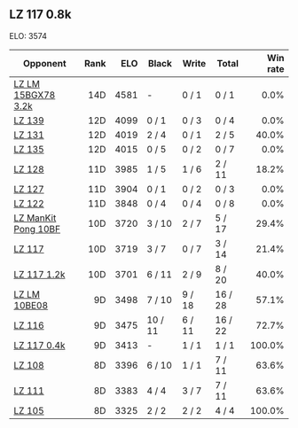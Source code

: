 ## LZ 117 0.8k ##

ELO: 3574

Opponent | Rank | ELO | Black | Write | Total | Win rate
---------|-----:|----:|-------|-------|-------|-------:
[LZ LM 15BGX78 3.2k](LZ%20LM%2015BGX78%203.2k.md) | 14D | 4581 | - | 0 / 1 | 0 / 1 | 0.0%
[LZ 139](LZ%20139.md) | 12D | 4099 | 0 / 1 | 0 / 3 | 0 / 4 | 0.0%
[LZ 131](LZ%20131.md) | 12D | 4019 | 2 / 4 | 0 / 1 | 2 / 5 | 40.0%
[LZ 135](LZ%20135.md) | 12D | 4015 | 0 / 5 | 0 / 2 | 0 / 7 | 0.0%
[LZ 128](LZ%20128.md) | 11D | 3985 | 1 / 5 | 1 / 6 | 2 / 11 | 18.2%
[LZ 127](LZ%20127.md) | 11D | 3904 | 0 / 1 | 0 / 2 | 0 / 3 | 0.0%
[LZ 122](LZ%20122.md) | 11D | 3848 | 0 / 4 | 0 / 4 | 0 / 8 | 0.0%
[LZ ManKit Pong 10BF](LZ%20ManKit%20Pong%2010BF.md) | 10D | 3720 | 3 / 10 | 2 / 7 | 5 / 17 | 29.4%
[LZ 117](LZ%20117.md) | 10D | 3719 | 3 / 7 | 0 / 7 | 3 / 14 | 21.4%
[LZ 117 1.2k](LZ%20117%201.2k.md) | 10D | 3701 | 6 / 11 | 2 / 9 | 8 / 20 | 40.0%
[LZ LM 10BE08](LZ%20LM%2010BE08.md) | 9D | 3498 | 7 / 10 | 9 / 18 | 16 / 28 | 57.1%
[LZ 116](LZ%20116.md) | 9D | 3475 | 10 / 11 | 6 / 11 | 16 / 22 | 72.7%
[LZ 117 0.4k](LZ%20117%200.4k.md) | 9D | 3413 | - | 1 / 1 | 1 / 1 | 100.0%
[LZ 108](LZ%20108.md) | 8D | 3396 | 6 / 10 | 1 / 1 | 7 / 11 | 63.6%
[LZ 111](LZ%20111.md) | 8D | 3383 | 4 / 4 | 3 / 7 | 7 / 11 | 63.6%
[LZ 105](LZ%20105.md) | 8D | 3325 | 2 / 2 | 2 / 2 | 4 / 4 | 100.0%

